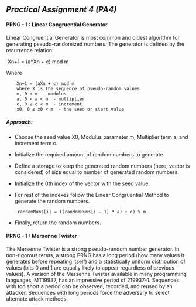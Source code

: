## *Practical Assignment 4 (PA4)*

#### PRNG - 1 : Linear Congruential Generator 

Linear Congruential Generator is most common and oldest algorithm for generating pseudo-randomized numbers. The generator is defined by the recurrence relation:


​                             Xn+1 = (a*Xn + c) mod m

Where

```
    Xn+1 = (aXn + c) mod m
    where X is the sequence of pseudo-random values
    m, 0 < m  - modulus 
    a, 0 < a < m  - multiplier
    c, 0 ≤ c < m  - increment
    x0, 0 ≤ x0 < m  - the seed or start value
```



##### Approach: 

- Choose the seed value X0, Modulus parameter m, Multiplier term a, and increment term c.

- Initialize the required amount of random numbers to generate

- Define a storage to keep the generated random numbers (here, vector is considered) of size equal to number of generated random numbers.

- Initialize the 0th index of the vector with the seed value.

- For rest of the indexes follow the Linear Congruential Method to generate the random numbers.

     

  ```
   randomNums[i] = ((randomNums[i – 1] * a) + c) % m 
  ```

  

- Finally, return the random numbers.

#### **PRNG - 1 : Mersenne Twister** 

The Mersenne Twister is a strong pseudo-random number generator. In non-rigorous terms, a strong PRNG has a long period (how many values it generates before repeating itself) and a statistically uniform distribution of values (bits 0 and 1 are equally likely to appear regardless of previous values). A version of the Mersenne Twister available in many programming languages, MT19937, has an impressive period of 219937-1. Sequences with too short a period can be observed, recorded, and reused by an attacker. Sequences with long periods force the adversary to select alternate attack methods.